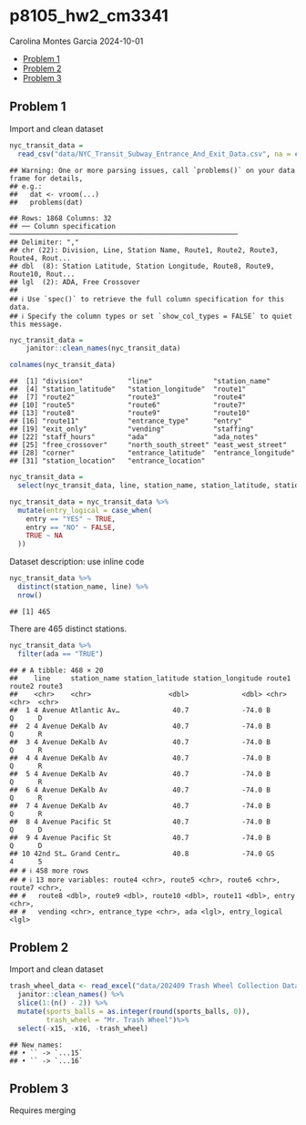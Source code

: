 p8105_hw2_cm3341
================
Carolina Montes Garcia
2024-10-01

- [Problem 1](#problem-1)
- [Problem 2](#problem-2)
- [Problem 3](#problem-3)

## Problem 1

Import and clean dataset

``` r
nyc_transit_data = 
  read_csv("data/NYC_Transit_Subway_Entrance_And_Exit_Data.csv", na = c("NA", "."))
```

    ## Warning: One or more parsing issues, call `problems()` on your data frame for details,
    ## e.g.:
    ##   dat <- vroom(...)
    ##   problems(dat)

    ## Rows: 1868 Columns: 32
    ## ── Column specification ────────────────────────────────────────────────────────
    ## Delimiter: ","
    ## chr (22): Division, Line, Station Name, Route1, Route2, Route3, Route4, Rout...
    ## dbl  (8): Station Latitude, Station Longitude, Route8, Route9, Route10, Rout...
    ## lgl  (2): ADA, Free Crossover
    ## 
    ## ℹ Use `spec()` to retrieve the full column specification for this data.
    ## ℹ Specify the column types or set `show_col_types = FALSE` to quiet this message.

``` r
nyc_transit_data = 
    janitor::clean_names(nyc_transit_data)

colnames(nyc_transit_data)
```

    ##  [1] "division"           "line"               "station_name"      
    ##  [4] "station_latitude"   "station_longitude"  "route1"            
    ##  [7] "route2"             "route3"             "route4"            
    ## [10] "route5"             "route6"             "route7"            
    ## [13] "route8"             "route9"             "route10"           
    ## [16] "route11"            "entrance_type"      "entry"             
    ## [19] "exit_only"          "vending"            "staffing"          
    ## [22] "staff_hours"        "ada"                "ada_notes"         
    ## [25] "free_crossover"     "north_south_street" "east_west_street"  
    ## [28] "corner"             "entrance_latitude"  "entrance_longitude"
    ## [31] "station_location"   "entrance_location"

``` r
nyc_transit_data = 
  select(nyc_transit_data, line, station_name, station_latitude, station_longitude, route1, route2, route3, route4, route5, route6, route7, route8, route9, route10, route11, entry, vending, entrance_type, ada)

nyc_transit_data = nyc_transit_data %>%
  mutate(entry_logical = case_when(
    entry == "YES" ~ TRUE,
    entry == "NO" ~ FALSE,
    TRUE ~ NA
  ))
```

Dataset description: use inline code

``` r
nyc_transit_data %>%
  distinct(station_name, line) %>% 
  nrow()
```

    ## [1] 465

There are 465 distinct stations.

``` r
nyc_transit_data %>%
  filter(ada == "TRUE")
```

    ## # A tibble: 468 × 20
    ##    line     station_name station_latitude station_longitude route1 route2 route3
    ##    <chr>    <chr>                   <dbl>             <dbl> <chr>  <chr>  <chr> 
    ##  1 4 Avenue Atlantic Av…             40.7             -74.0 B      Q      D     
    ##  2 4 Avenue DeKalb Av                40.7             -74.0 B      Q      R     
    ##  3 4 Avenue DeKalb Av                40.7             -74.0 B      Q      R     
    ##  4 4 Avenue DeKalb Av                40.7             -74.0 B      Q      R     
    ##  5 4 Avenue DeKalb Av                40.7             -74.0 B      Q      R     
    ##  6 4 Avenue DeKalb Av                40.7             -74.0 B      Q      R     
    ##  7 4 Avenue DeKalb Av                40.7             -74.0 B      Q      R     
    ##  8 4 Avenue Pacific St               40.7             -74.0 B      Q      D     
    ##  9 4 Avenue Pacific St               40.7             -74.0 B      Q      D     
    ## 10 42nd St… Grand Centr…             40.8             -74.0 GS     4      5     
    ## # ℹ 458 more rows
    ## # ℹ 13 more variables: route4 <chr>, route5 <chr>, route6 <chr>, route7 <chr>,
    ## #   route8 <dbl>, route9 <dbl>, route10 <dbl>, route11 <dbl>, entry <chr>,
    ## #   vending <chr>, entrance_type <chr>, ada <lgl>, entry_logical <lgl>

## Problem 2

Import and clean dataset

``` r
trash_wheel_data <- read_excel("data/202409 Trash Wheel Collection Data.xlsx", sheet = "Mr. Trash Wheel", skip = 1, na = c("NA", ".")) %>%
  janitor::clean_names() %>%
  slice(1:(n() - 2)) %>%
  mutate(sports_balls = as.integer(round(sports_balls, 0)),  
         trash_wheel = "Mr. Trash Wheel")%>%
  select(-x15, -x16, -trash_wheel)
```

    ## New names:
    ## • `` -> `...15`
    ## • `` -> `...16`

## Problem 3

Requires merging
